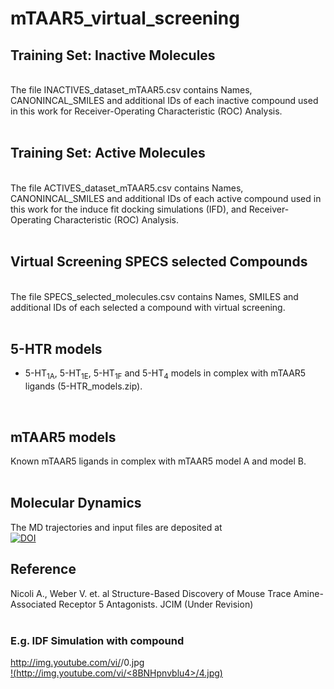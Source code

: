 # mTAAR5_virtual_screening

## Training Set: Inactive Molecules 
<br/>
The file INACTIVES_dataset_mTAAR5.csv contains Names, CANONINCAL_SMILES and additional IDs of each inactive compound used in this work for Receiver-Operating Characteristic (ROC) Analysis.<br/>
<br/>

## Training Set: Active Molecules 
<br/>
The file ACTIVES_dataset_mTAAR5.csv contains Names, CANONINCAL_SMILES and additional IDs of each active compound used in this work for the induce fit docking simulations (IFD), and Receiver-Operating Characteristic (ROC) Analysis.<br/>
<br/>

## Virtual Screening SPECS selected Compounds  
<br/>
The file SPECS_selected_molecules.csv contains Names, SMILES and additional IDs of each selected a compound with virtual screening.<br/>
<br/>


## 5-HTR models
- <p>5-HT<sub>1A</sub>, 5-HT<sub>1E</sub>, 5-HT<sub>1F</sub> and 5-HT<sub>4</sub> models in complex with mTAAR5 ligands (5-HTR_models.zip).<p><br/>

## mTAAR5 models
 
Known mTAAR5 ligands in complex with mTAAR5 model A  and model B.  
<br/>

## Molecular Dynamics
The MD trajectories and input files are deposited at<br/>
[![DOI](https://zenodo.org/badge/DOI/10.5281/zenodo.8143895.svg)](https://doi.org/10.5281/zenodo.8143895)
<br/>

## Reference
Nicoli A., Weber V. et. al Structure-Based Discovery of Mouse Trace Amine-Associated Receptor 5 Antagonists. JCIM (Under Revision) <br/>
<br/>


### E.g. IDF Simulation with compound 
  http://img.youtube.com/vi/<insert-youtube-video-id-here>/0.jpg
</br>
[!(http://img.youtube.com/vi/<8BNHpnvblu4>/4.jpg)](https://www.youtube.com/watch?v=8BNHpnvblu4)
</br>
